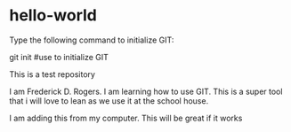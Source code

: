 # hello-world

Type the following command to initialize GIT:

git init   #use to initialize GIT


This is a test repository

I am Frederick D. Rogers. I am learning how to use GIT. This is a super tool that i will love to lean as we use it at the school house.

I am adding this from my computer. This will be great if it works

